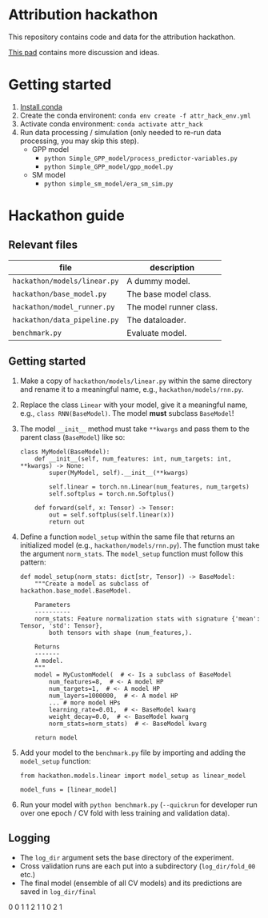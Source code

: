 
# Attribution hackathon

This repository contains code and data for the attribution hackathon.

[This pad](https://pad.gwdg.de/YoDSoLPUQmaAgNcuw_vVAA#) contains more discussion and ideas.

# Getting started

1. [Install conda](https://docs.conda.io/projects/conda/en/latest/user-guide/install/index.html)
1. Create the conda environent: `conda env create -f attr_hack_env.yml`
1. Activate conda environment: `conda activate attr_hack`
1. Run data processing / simulation (only needed to re-run data processing, you may skip this step).
    * GPP model
        * `python Simple_GPP_model/process_predictor-variables.py`
        * `python Simple_GPP_model/gpp_model.py`
    * SM model
        * `python simple_sm_model/era_sm_sim.py`

# Hackathon guide

## Relevant files

| file | description |
| ---  | ---         |
| `hackathon/models/linear.py` | A dummy model. |
| `hackathon/base_model.py` | The base model class. |
| `hackathon/model_runner.py` | The model runner class. |
| `hackathon/data_pipeline.py` | The dataloader. |
| `benchmark.py` | Evaluate model. |

## Getting started

1. Make a copy of `hackathon/models/linear.py` within the same directory and rename it to a meaningful name, e.g., `hackathon/models/rnn.py`.
1. Replace the class `Linear` with your model, give it a meaningful name, e.g., `class RNN(BaseModel)`. The model **must** subclass `BaseModel`!
1. The model `__init__` method must take `**kwargs` and pass them to the parent class (`BaseModel`) like so:
    ```
    class MyModel(BaseModel):
        def __init__(self, num_features: int, num_targets: int, **kwargs) -> None:
            super(MyModel, self).__init__(**kwargs)

            self.linear = torch.nn.Linear(num_features, num_targets)
            self.softplus = torch.nn.Softplus()

        def forward(self, x: Tensor) -> Tensor:
            out = self.softplus(self.linear(x))
            return out
    ```


1. Define a function `model_setup` within the same file that returns an initialized model (e.g., `hackathon/models/rnn.py`). The function must take the argument `norm_stats`. The `model_setup` function must follow this pattern:
    ```
    def model_setup(norm_stats: dict[str, Tensor]) -> BaseModel:
        """Create a model as subclass of hackathon.base_model.BaseModel.

        Parameters
        ----------
        norm_stats: Feature normalization stats with signature {'mean': Tensor, 'std': Tensor},
            both tensors with shape (num_features,).

        Returns
        -------
        A model.
        """
        model = MyCustomModel(  # <- Is a subclass of BaseModel
            num_features=8,  # <- A model HP
            num_targets=1,  # <- A model HP
            num_layers=1000000,  # <- A model HP
            ... # more model HPs
            learning_rate=0.01,  # <- BaseModel kwarg
            weight_decay=0.0,  # <- BaseModel kwarg
            norm_stats=norm_stats)  # <- BaseModel kwarg

        return model
    ```
1. Add your model to the `benchmark.py` file by importing and adding the `model_setup` function:
    ```
    from hackathon.models.linear import model_setup as linear_model

    model_funs = [linear_model]
    ```
1. Run your model with `python benchmark.py` (`--quickrun` for developer run over one epoch / CV fold with less training and validation data).

## Logging

* The `log_dir` argument sets the base directory of the experiment.
* Cross validation runs are each put into a subdirectory (`log_dir/fold_00` etc.)
* The final model (ensemble of all CV models) and its predictions are saved in `log_dir/final`

0  0 1  1 2
1  1 0  2 1

